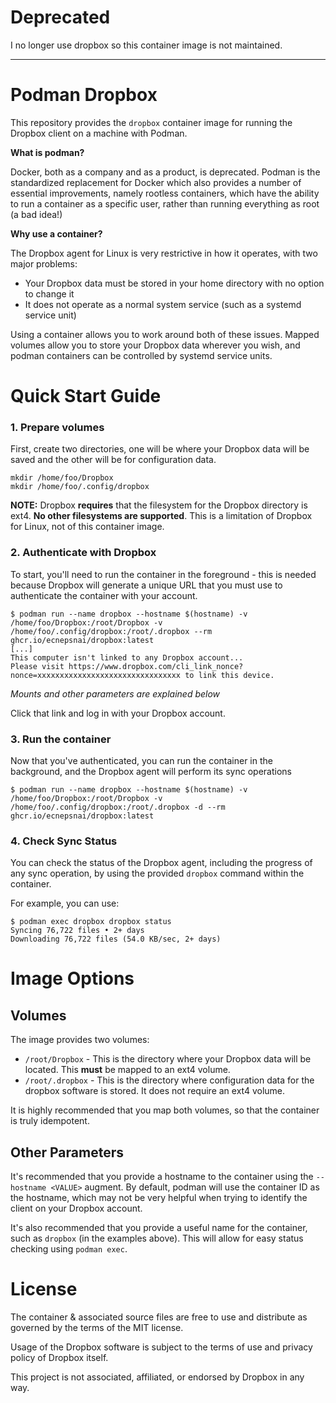 # Deprecated

I no longer use dropbox so this container image is not maintained.

---

# Podman Dropbox

This repository provides the `dropbox` container image for running the Dropbox client on a machine with Podman.

**What is podman?**

Docker, both as a company and as a product, is deprecated. Podman is the standardized replacement for Docker which also
provides a number of essential improvements, namely rootless containers, which have the ability to run a container as a
specific user, rather than running everything as root (a bad idea!)

**Why use a container?**

The Dropbox agent for Linux is very restrictive in how it operates, with two major problems:
- Your Dropbox data must be stored in your home directory with no option to change it
- It does not operate as a normal system service (such as a systemd service unit)

Using a container allows you to work around both of these issues. Mapped volumes allow you to store your Dropbox data
wherever you wish, and podman containers can be controlled by systemd service units.

# Quick Start Guide

### 1. Prepare volumes

First, create two directories, one will be where your Dropbox data will be saved and the other will be for configuration
data.

```
mkdir /home/foo/Dropbox
mkdir /home/foo/.config/dropbox
```

**NOTE:** Dropbox **requires** that the filesystem for the Dropbox directory is ext4.
**No other filesystems are supported**. This is a limitation of Dropbox for Linux, not of this container image.

### 2. Authenticate with Dropbox

To start, you'll need to run the container in the foreground - this is needed because Dropbox will generate a unique
URL that you must use to authenticate the container with your account.

```
$ podman run --name dropbox --hostname $(hostname) -v /home/foo/Dropbox:/root/Dropbox -v /home/foo/.config/dropbox:/root/.dropbox --rm ghcr.io/ecnepsnai/dropbox:latest
[...]
This computer isn't linked to any Dropbox account...
Please visit https://www.dropbox.com/cli_link_nonce?nonce=xxxxxxxxxxxxxxxxxxxxxxxxxxxxxxxx to link this device.
```

*Mounts and other parameters are explained below*

Click that link and log in with your Dropbox account.

### 3. Run the container

Now that you've authenticated, you can run the container in the background, and the Dropbox agent will perform its sync
operations

```
$ podman run --name dropbox --hostname $(hostname) -v /home/foo/Dropbox:/root/Dropbox -v /home/foo/.config/dropbox:/root/.dropbox -d --rm ghcr.io/ecnepsnai/dropbox:latest
```

### 4. Check Sync Status

You can check the status of the Dropbox agent, including the progress of any sync operation, by using the provided
`dropbox` command within the container.

For example, you can use:

```
$ podman exec dropbox dropbox status
Syncing 76,722 files • 2+ days
Downloading 76,722 files (54.0 KB/sec, 2+ days)
```

# Image Options

## Volumes

The image provides two volumes:

- `/root/Dropbox` - This is the directory where your Dropbox data will be located. This **must** be mapped to an ext4
volume.
- `/root/.dropbox` - This is the directory where configuration data for the dropbox software is stored. It does not
require an ext4 volume.

It is highly recommended that you map both volumes, so that the container is truly idempotent.

## Other Parameters

It's recommended that you provide a hostname to the container using the `--hostname <VALUE>` augment. By default, podman
will use the container ID as the hostname, which may not be very helpful when trying to identify the client on your
Dropbox account.

It's also recommended that you provide a useful name for the container, such as `dropbox` (in the examples above). This
will allow for easy status checking using `podman exec`.

# License

The container & associated source files are free to use and distribute as governed by the terms of the MIT license.

Usage of the Dropbox software is subject to the terms of use and privacy policy of Dropbox itself.

This project is not associated, affiliated, or endorsed by Dropbox in any way.
